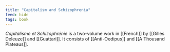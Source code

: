 ```yaml
---
title: "Capitalism and Schizophrenia"
feed: hide
tags: book
---
```


_Capitalisme et Schizophrénie_ is a two-volume work in [[French]] by [[Gilles Deleuze]] and [[Guattari]]. It consists of [[Anti-Oedipus]] and [[A Thousand Plateaus]]. 